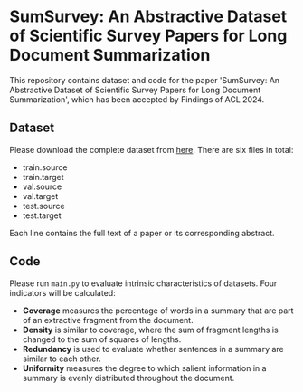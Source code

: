 # SumSurvey: An Abstractive Dataset of Scientific Survey Papers for Long Document Summarization

This repository contains dataset and code for the paper 'SumSurvey: An Abstractive Dataset of Scientific Survey Papers for Long Document Summarization', which has been accepted by Findings of ACL 2024.

## Dataset

Please download the complete dataset from [here](https://www.baidu.com). There are six files in total:

* train.source  
* train.target  
* val.source  
* val.target  
* test.source  
* test.target

Each line contains the full text of a paper or its corresponding abstract.

## Code

Please run `main.py` to evaluate intrinsic characteristics of datasets. Four indicators will be calculated:

* **Coverage** measures the percentage of words in a summary that are part of an extractive fragment from the document.  
* **Density** is similar to coverage, where the sum of fragment lengths is changed to the sum of squares of lengths.  
* **Redundancy** is used to evaluate whether sentences in a summary are similar to each other.  
* **Uniformity** measures the degree to which salient information in a summary is evenly distributed throughout the document.

